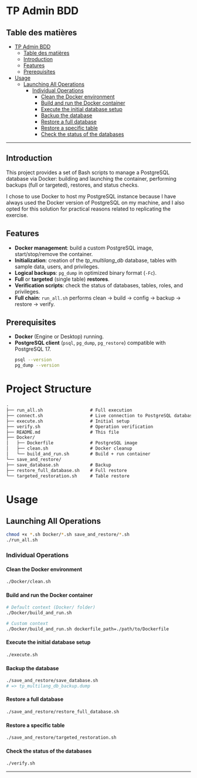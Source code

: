 # TP Admin BDD

## Table des matières
- [TP Admin BDD](#tp-admin-bdd)
  - [Table des matières](#table-des-matières)
  - [Introduction](#introduction)
  - [Features](#features)
  - [Prerequisites](#prerequisites)
- [Usage](#usage)
  - [Launching All Operations](#launching-all-operations)
    - [Individual Operations](#individual-operations)
      - [Clean the Docker environment](#clean-the-docker-environment)
      - [Build and run the Docker container](#build-and-run-the-docker-container)
      - [Execute the initial database setup](#execute-the-initial-database-setup)
      - [Backup the database](#backup-the-database)
      - [Restore a full database](#restore-a-full-database)
      - [Restore a specific table](#restore-a-specific-table)
      - [Check the status of the databases](#check-the-status-of-the-databases)

---

## Introduction
This project provides a set of Bash scripts to manage a PostgreSQL database via Docker: building and launching the container, performing backups (full or targeted), restores, and status checks.

I chose to use Docker to host my PostgreSQL instance because I have always used the Docker version of PostgreSQL on my machine, and I also opted for this solution for practical reasons related to replicating the exercise.


## Features
- **Docker management**: build a custom PostgreSQL image, start/stop/remove the container.
- **Initialization**: creation of the *tp_multilang_db* database, tables with sample data, users, and privileges.
- **Logical backups**: `pg_dump` in optimized binary format (`-Fc`).
- **Full** or **targeted** (single table) **restores**.
- **Verification scripts**: check the status of databases, tables, roles, and privileges.
- **Full chain**: `run_all.sh` performs clean → build → config → backup → restore → verify.

## Prerequisites
- **Docker** (Engine or Desktop) running.
- **PostgreSQL client** (`psql`, `pg_dump`, `pg_restore`) compatible with PostgreSQL 17.
  ```bash
  psql --version
  pg_dump --version
    ```

# Project Structure
```txt
.
├── run_all.sh                  # Full execution
├── connect.sh                  # Live connection to PostgreSQL database
├── execute.sh                  # Initial setup
├── verify.sh                   # Operation verification
├── README.md                   # This file
├── Docker/
│   ├── Dockerfile              # PostgreSQL image
│   ├── clean.sh                # Docker cleanup
│   └── build_and_run.sh        # Build + run container
└── save_and_restore/
├── save_database.sh            # Backup
├── restore_full_database.sh    # Full restore
└── targeted_restoration.sh     # Table restore
```

# Usage

## Launching All Operations

```bash
chmod +x *.sh Docker/*.sh save_and_restore/*.sh
./run_all.sh
```

### Individual Operations

#### Clean the Docker environment
```bash
./Docker/clean.sh
```

#### Build and run the Docker container
```bash
# Default context (Docker/ folder)
./Docker/build_and_run.sh

# Custom context
./Docker/build_and_run.sh dockerfile_path=./path/to/Dockerfile
```

#### Execute the initial database setup
```bash
./execute.sh
```

#### Backup the database
```bash
./save_and_restore/save_database.sh
# => tp_multilang_db_backup.dump
```

#### Restore a full database
```bash
./save_and_restore/restore_full_database.sh
```

#### Restore a specific table
```bash
./save_and_restore/targeted_restoration.sh
```

#### Check the status of the databases
```bash
./verify.sh
```

---
